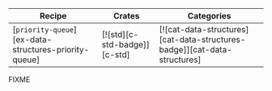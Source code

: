 | Recipe | Crates | Categories |
|--------|--------|------------|
| [`priority-queue`][ex-data-structures-priority-queue] | [![std][c-std-badge]][c-std] | [![cat-data-structures][cat-data-structures-badge]][cat-data-structures] |

<div class="hidden">
FIXME
</div>
